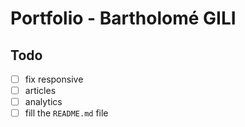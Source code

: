 # Portfolio - Bartholomé GILI

## Todo

- [ ] fix responsive
- [ ] articles
- [ ] analytics
- [ ] fill the `README.md` file	